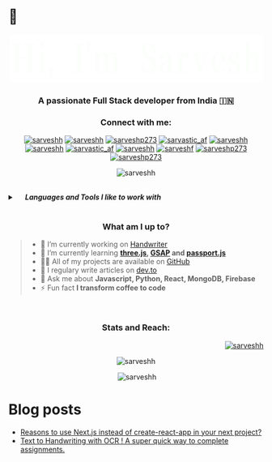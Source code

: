 #  👋
<p align="center"> 
<img src="https://raw.githubusercontent.com/sarveshh/sarveshh/main/8.gif" alt="Hero image"/>
<p/>

<h3 align="center">A passionate Full Stack developer from India 🇮🇳</h3>

<h3 align="center">Connect with me:</h3>
<p align="center">
  <a href="mailto:sarveshp273@gmail.com?subject=Just%20saw%20your%20work&body=Hi%20Sarvesh%2C%20I%20just%20saw%20your%20work%20and%20I%20would%20like%20to%20work%20with%20you." target="_blank"><img  src="https://cdn.jsdelivr.net/npm/simple-icons@3.0.1/icons/gmail.svg" alt="sarveshh" height="30" width="40" /></a>
  <a href="https://wa.link/uo0ony" target="_blank"><img  src="https://cdn.jsdelivr.net/npm/simple-icons@3.0.1/icons/whatsapp.svg" alt="sarveshh" height="30" width="40" /></a>
  <a href="https://linkedin.com/in/sarveshp273" target="_blank"><img  src="https://cdn.jsdelivr.net/npm/simple-icons@3.0.1/icons/linkedin.svg" alt="sarveshp273" height="30" width="40" /></a>
  <a href="https://instagram.com/sarvastic_af" target="_blank"><img  src="https://cdn.jsdelivr.net/npm/simple-icons@3.0.1/icons/instagram.svg" alt="sarvastic_af" height="30" width="40" /></a>
<a href="https://codepen.io/sarveshh" target="_blank"><img  src="https://cdn.jsdelivr.net/npm/simple-icons@3.0.1/icons/codepen.svg" alt="sarveshh" height="30" width="40" /></a>
<a href="https://dev.to/sarveshh" target="_blank"><img  src="https://cdn.jsdelivr.net/npm/simple-icons@3.0.1/icons/dev-dot-to.svg" alt="sarveshh" height="30" width="40" /></a>
<a href="https://twitter.com/sarvastic_af" target="_blank"><img  src="https://cdn.jsdelivr.net/npm/simple-icons@3.0.1/icons/twitter.svg" alt="sarvastic_af" height="30" width="40" /></a>
<a href="https://stackoverflow.com/users/sarveshh" target="_blank"><img  src="https://cdn.jsdelivr.net/npm/simple-icons@3.0.1/icons/stackoverflow.svg" alt="sarveshh" height="30" width="40" /></a>
<a href="https://codesandbox.com/sarveshf" target="_blank"><img  src="https://cdn.jsdelivr.net/npm/simple-icons@3.0.1/icons/codesandbox.svg" alt="sarveshf" height="30" width="40" /></a>
<a href="https://kaggle.com/sarveshp273" target="_blank"><img  src="https://cdn.jsdelivr.net/npm/simple-icons@3.0.1/icons/kaggle.svg" alt="sarveshp273" height="30" width="40" /></a>
<a href="https://dribbble.com/sarveshp273" target="_blank"><img  src="https://cdn.jsdelivr.net/npm/simple-icons@3.0.1/icons/dribbble.svg" alt="sarveshp273" height="30" width="40" /></a>
</p>



<p align="center"> <img src="https://komarev.com/ghpvc/?username=sarveshh&label=Profile%20views&color=0277c0&style=flat-square" alt="sarveshh" width="130"/> </p>


<br/>
<details>
  <summary>&emsp;&nbsp;<strong><em>Languages and Tools I like to work with</em></strong></summary>
<p align="center"><strong>Programming Languages:-</strong><br/>
    <a href="https://developer.mozilla.org/en-US/docs/Web/JavaScript" target="_blank"> <img src="https://devicons.github.io/devicon/devicon.git/icons/javascript/javascript-original.svg" alt="javascript" width="40" height="40"/> </a> &emsp;
    <a href="https://www.python.org" target="_blank"> <img src="https://devicons.github.io/devicon/devicon.git/icons/python/python-original.svg" alt="python" width="40" height="40"/> </a> 
</p>
<p align="center"><strong>FrontEnd Development</strong><br/>
    <a href="https://reactjs.org/" target="_blank"> <img src="https://devicons.github.io/devicon/devicon.git/icons/react/react-original-wordmark.svg" alt="react" width="40" height="40"/> </a> &emsp;
    <a href="https://redux.js.org" target="_blank"> <img src="https://devicons.github.io/devicon/devicon.git/icons/redux/redux-original.svg" alt="redux" width="40" height="40"/> </a>&emsp;
    <a href="https://sass-lang.com" target="_blank"> <img src="https://devicons.github.io/devicon/devicon.git/icons/sass/sass-original.svg" alt="sass" width="40" height="40"/> </a>&emsp;
  <a href="https://getbootstrap.com" target="_blank"> <img src="https://devicons.github.io/devicon/devicon.git/icons/bootstrap/bootstrap-plain.svg" alt="bootstrap" width="40" height="40"/> </a>&emsp;
  <a href="https://gulpjs.com" target="_blank"> <img src="https://devicons.github.io/devicon/devicon.git/icons/gulp/gulp-plain.svg" alt="gulp" width="40" height="40"/> </a>&emsp;
  <a href="https://angular.io" target="_blank"> <img src="https://devicons.github.io/devicon/devicon.git/icons/angularjs/angularjs-original.svg" alt="angularjs" width="40" height="40"/> </a>&emsp;
    <a href="https://www.w3.org/html/" target="_blank"> <img src="https://devicons.github.io/devicon/devicon.git/icons/html5/html5-original-wordmark.svg" alt="html5" width="40" height="40"/> </a>&emsp; 
    <a href="https://www.w3schools.com/css/" target="_blank"> <img src="https://devicons.github.io/devicon/devicon.git/icons/css3/css3-original-wordmark.svg" alt="css3" width="40" height="40"/> </a> 
  
</p>
<p align="center"><strong>Backend Development</strong><br/>
    <a href="https://expressjs.com" target="_blank"> <img src="https://devicons.github.io/devicon/devicon.git/icons/express/express-original-wordmark.svg" alt="express" width="40" height="40"/> </a>&emsp;
    <a href="https://nodejs.org" target="_blank"> <img src="https://devicons.github.io/devicon/devicon.git/icons/nodejs/nodejs-original-wordmark.svg" alt="nodejs" width="40" height="40"/> </a>&emsp;
  <a href="https://graphql.org" target="_blank"> <img src="https://www.vectorlogo.zone/logos/graphql/graphql-icon.svg" alt="graphql" width="40" height="40"/> </a>
</p>
<p align="center"><strong>Mobile App Development</strong><br/>
  <a href="https://flutter.dev" target="_blank"> <img src="https://www.vectorlogo.zone/logos/flutterio/flutterio-icon.svg" alt="flutter" width="40" height="40"/> </a> &emsp;
  <a href="https://reactnative.dev/" target="_blank"> <img src="https://reactnative.dev/img/header_logo.svg" alt="reactnative" width="40" height="40"/> </a> &emsp;
  <a href="https://ionicframework.com" target="_blank"> <img src="https://upload.wikimedia.org/wikipedia/commons/d/d1/Ionic_Logo.svg" alt="ionic" width="40" height="40"/> </a>
</p>
<p align="center"><strong>Database</strong><br/>
    <a href="https://www.mongodb.com/" target="_blank"> <img src="https://devicons.github.io/devicon/devicon.git/icons/mongodb/mongodb-original-wordmark.svg" alt="mongodb" width="40" height="40"/> </a> &emsp;
    <a href="" target="_blank"> <img src="https://raw.githubusercontent.com/bestofjs/bestofjs-webui/8665e8c267a0215f3159df28b33c365198101df5/public/logos/realm.svg" alt="realm" width="40" height="40"/> </a> &emsp;
  <a href="https://www.mysql.com/" target="_blank"> <img src="https://devicons.github.io/devicon/devicon.git/icons/mysql/mysql-original-wordmark.svg" alt="mysql" width="40" height="40"/> </a>
</p>
<p align="center"><strong>Data Visualisation</strong><br/>
      <a href="https://d3js.org/" target="_blank"> <img src="https://devicons.github.io/devicon/devicon.git/icons/d3js/d3js-original.svg" alt="d3js" width="40" height="40"/> </a> &emsp;
  <a href="https://canvasjs.com" target="_blank"> <img src="https://raw.githubusercontent.com/Hardik0307/Hardik0307/master/assets/canvasjs-charts.svg" alt="canvasjs" width="40" height="40"/> </a> 
</p>
<p align="center"><strong>Backend as a Service (BaaS)</strong><br/>
    <a href="https://firebase.google.com/" target="_blank"> <img src="https://www.vectorlogo.zone/logos/firebase/firebase-icon.svg" alt="firebase" width="40" height="40"/> </a>&emsp;
  <a href="https://heroku.com" target="_blank"> <img src="https://www.vectorlogo.zone/logos/heroku/heroku-icon.svg" alt="heroku" width="40" height="40"/> </a>
</p>
<p align="center"><strong>Framework</strong><br/>
    <a href="https://www.djangoproject.com/" target="_blank"> <img src="https://devicons.github.io/devicon/devicon.git/icons/django/django-original.svg" alt="django" width="40" height="40"/> </a>&emsp;
  <a href="" target="_blank"> <img src="https://www.vectorlogo.zone/logos/pocoo_flask/pocoo_flask-icon.svg" alt="flask" width="40" height="40"/> </a> 
</p>
<p align="center"><strong>Testing</strong><br/>
      <a href="https://www.cypress.io" target="_blank"> <img src="https://raw.githubusercontent.com/simple-icons/simple-icons/6e46ec1fc23b60c8fd0d2f2ff46db82e16dbd75f/icons/cypress.svg" alt="cypress" width="40" height="40"/> </a> &emsp;
    <a href="https://www.selenium.dev" target="_blank"> <img src="https://raw.githubusercontent.com/detain/svg-logos/780f25886640cef088af994181646db2f6b1a3f8/svg/selenium-logo.svg" alt="selenium" width="40" height="40"/> </a> 
</p>
<p align="center"><strong>Softwares</strong><br/>
     <a href="" target="_blank"> <img src="https://download.blender.org/branding/community/blender_community_badge_white.svg" alt="blender" width="40" height="40"/> </a>&emsp;
  <a href="https://www.adobe.com/in/products/illustrator.html" target="_blank"> <img src="https://www.vectorlogo.zone/logos/adobe_illustrator/adobe_illustrator-icon.svg" alt="illustrator" width="40" height="40"/> </a> &emsp;
  <a href="https://www.photoshop.com/en" target="_blank"> <img src="https://devicons.github.io/devicon/devicon.git/icons/photoshop/photoshop-plain.svg" alt="photoshop" width="40" height="40"/> </a> &emsp;&emsp;
    <a href="https://www.adobe.com/products/xd.html" target="_blank"> <img src="https://cdn.worldvectorlogo.com/logos/adobe-xd.svg" alt="xd" width="40" height="40"/> </a> &emsp; 
   <a href="https://postman.com" target="_blank"> <img src="https://www.vectorlogo.zone/logos/getpostman/getpostman-icon.svg" alt="postman" width="40" height="40"/> </a> 
</p>
<p align="center"><strong>AI/ML</strong><br/>
       <a href="" target="_blank"> <img src="https://upload.wikimedia.org/wikipedia/commons/0/05/Scikit_learn_logo_small.svg" alt="scikit_learn" width="40" height="40"/> </a>&emsp;
  <a href="https://opencv.org/" target="_blank"> <img src="https://www.vectorlogo.zone/logos/opencv/opencv-icon.svg" alt="opencv" width="40" height="40"/> </a>&emsp;
  <a href="https://www.tensorflow.org" target="_blank"> <img src="https://www.vectorlogo.zone/logos/tensorflow/tensorflow-icon.svg" alt="tensorflow" width="40" height="40"/> </a>
</p>
<p align="center"><strong>Others</strong><br/>
    <a href="https://git-scm.com/" target="_blank"> <img src="https://www.vectorlogo.zone/logos/git-scm/git-scm-icon.svg" alt="git" width="40" height="40"/> </a> 
</p>
</details>
<br/>

<h3 align="center">What am I up to?</h3>

> - 🔭 I’m currently working on [Handwriter](http://handwriterr.herokuapp.com/)
> - 🌱 I’m currently learning **[three.js](https://threejs.org/), [GSAP](https://greensock.com/gsap/) and [passport.js](http://www.passportjs.org/)**
> - 👨‍💻 All of my projects are available on [GitHub](https://github.com/sarveshh?tab=repositories)
> - 📝 I regulary write articles on [dev.to](dev.to/sarveshh)
> - 💬 Ask me about **Javascript, Python, React, MongoDB, Firebase**
> - ⚡ Fun fact **I transform coffee to code**

<br/>



<h3 align="center">Stats and Reach:</h3>
<p align="right">&nbsp; <a href="https://github.com/ryo-ma/github-profile-trophy"><img src="https://github-profile-trophy.vercel.app/?username=sarveshh&title=Joined2020,Commit,Repositories,PullRequest" alt="sarveshh" /></a> </p>

<p align="center"><img src="https://github-readme-stats.vercel.app/api/top-langs/?username=sarveshh&layout=compact&langs_count=10&custom_title=Sarveshh%27s%20Most%20Used%20Languages" alt="sarveshh" /></p>

<p align="center">&nbsp;<img src="https://github-readme-stats.vercel.app/api?username=sarveshh&show_icons=true&hide=issues&count_private=true&custom_title=Sarveshh%27s%20GitHub%20Stats" alt="sarveshh" /></p>

# Blog posts

<!-- BLOG-POST-LIST:START -->
- [Reasons to use Next.js instead of create-react-app in your next project?](https://dev.to/sarveshh/reasons-to-use-next-js-instead-of-react-in-your-next-project-2n7k)
- [Text to Handwriting with OCR ! A super quick way to complete assignments.](https://dev.to/sarveshh/text-to-handwriting-with-ocr-a-super-quick-way-to-complete-assignments-424i)
<!-- BLOG-POST-LIST:END -->
